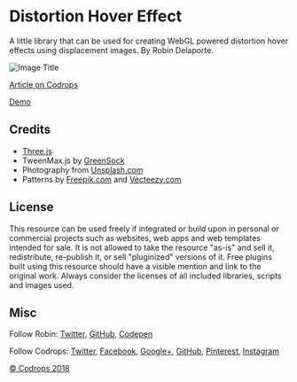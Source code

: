 # Distortion Hover Effect

A little library that can be used for creating WebGL powered distortion hover effects using displacement images. By Robin Delaporte.

![Image Title](link)

[Article on Codrops](https://tympanus.net/codrops/?p=34430)

[Demo](https://tympanus.net/Development/DistortionHoverEffect/)

## Credits

*   [Three.js](https://threejs.org)
*   TweenMax.js by [GreenSock](https://greensock.com/)
*   Photography from [Unsplash.com](http://unsplash.com/)
*   Patterns by [Freepik.com](https://www.freepik.com/) and [Vecteezy.com](https://www.vecteezy.com) 

## License
This resource can be used freely if integrated or build upon in personal or commercial projects such as websites, web apps and web templates intended for sale. It is not allowed to take the resource "as-is" and sell it, redistribute, re-publish it, or sell "pluginized" versions of it. Free plugins built using this resource should have a visible mention and link to the original work. Always consider the licenses of all included libraries, scripts and images used.

## Misc

Follow Robin: [Twitter](https://twitter.com/not__robin), [GitHub](https://github.com/robin-dela), [Codepen](https://codepen.io/robin-dela/) 

Follow Codrops: [Twitter](http://www.twitter.com/codrops), [Facebook](http://www.facebook.com/codrops), [Google+](https://plus.google.com/101095823814290637419), [GitHub](https://github.com/codrops), [Pinterest](http://www.pinterest.com/codrops/), [Instagram](https://www.instagram.com/codropsss/)


[© Codrops 2018](http://www.codrops.com)





